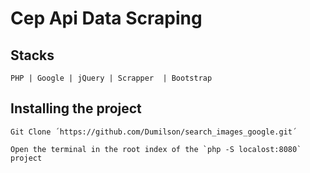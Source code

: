# Cep Api Data Scraping
## Stacks
 `PHP | Google | jQuery | Scrapper  | Bootstrap`
 
## Installing the project
    Git Clone ´https://github.com/Dumilson/search_images_google.git´

    Open the terminal in the root index of the `php -S localost:8080` project
